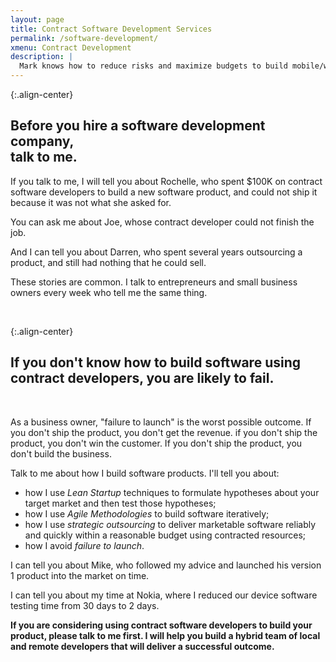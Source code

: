 ```yaml
---
layout: page
title: Contract Software Development Services
permalink: /software-development/
xmenu: Contract Development
description: |
  Mark knows how to reduce risks and maximize budgets to build mobile/web applications. Get your free consultation today!
---
```


{:.align-center}
## Before you hire a software development company,<br /> talk to me.

If you talk to me, I will tell you about Rochelle, who spent $100K on contract software developers to build a new software product, and could not ship it because it was not what she asked for. 

You can ask me about Joe, whose contract developer could not finish the job.

And I can tell you about Darren, who spent several years outsourcing a product, and still had nothing that he could sell.

These stories are common. I talk to entrepreneurs and small business owners every week who tell me the same thing.

<br />

{:.align-center}
## If you don't know how to build software using contract developers, you are likely to fail.

<br />

As a business owner, "failure to launch" is the worst possible outcome. If you don't ship the product, you don't get the revenue. if you don't ship the product, you don't win the customer. If you don't ship the product, you don't build the business.

Talk to me about how I build software products. I'll tell you about:

 * how I use *Lean Startup* techniques to formulate hypotheses about your target market and then test those hypotheses; 
 * how I use *Agile Methodologies* to build software iteratively; 
 * how I use *strategic outsourcing* to deliver marketable software reliably and quickly within a reasonable budget using contracted resources; 
 * how I avoid *failure to launch*. 

I can tell you about Mike, who followed my advice and launched his version 1 product into the market on time.

I can tell you about my time at Nokia, where I reduced our device software testing time from 30 days to 2 days.

**If you are considering using contract software developers to build your product, please talk to me first. I will help  you build a hybrid team of local and remote developers that will deliver a successful outcome.**

